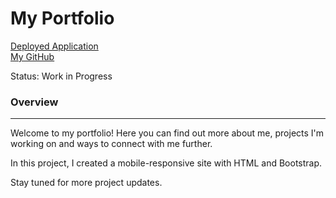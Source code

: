 # My Portfolio 

[Deployed Application](https://asharma1398.github.io/Responsive-Portfolio/)
<br>
[My GitHub](https://github.com/asharma1398)

Status: Work in Progress
### Overview  
***

Welcome to my portfolio! Here you can find out more about me, projects I'm working on and ways to connect with me further.

In this project, I created a mobile-responsive site with HTML and Bootstrap. 

Stay tuned for more project updates. 